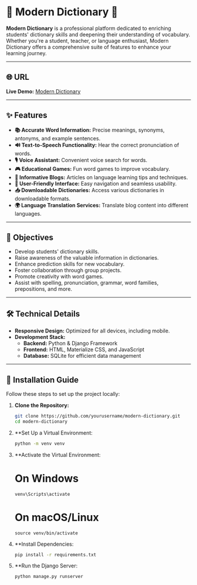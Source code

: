# 🌟 Modern Dictionary 🌟

**Modern Dictionary** is a professional platform dedicated to enriching students' dictionary skills and deepening their understanding of vocabulary. Whether you're a student, teacher, or language enthusiast, Modern Dictionary offers a comprehensive suite of features to enhance your learning journey.

---

## 🌐 URL
**Live Demo:** [Modern Dictionary](https://moderndictionary.vercel.app)

---

## ✨ Features
- **📚 Accurate Word Information:** Precise meanings, synonyms, antonyms, and example sentences.
- **🔊 Text-to-Speech Functionality:** Hear the correct pronunciation of words.
- **🎙️ Voice Assistant:** Convenient voice search for words.
- **🎮 Educational Games:** Fun word games to improve vocabulary.
- **📝 Informative Blogs:** Articles on language learning tips and techniques.
- **🎨 User-Friendly Interface:** Easy navigation and seamless usability.
- **📥 Downloadable Dictionaries:** Access various dictionaries in downloadable formats.
- **🌍 Language Translation Services:** Translate blog content into different languages.

---

## 🎯 Objectives
- Develop students' dictionary skills.
- Raise awareness of the valuable information in dictionaries.
- Enhance prediction skills for new vocabulary.
- Foster collaboration through group projects.
- Promote creativity with word games.
- Assist with spelling, pronunciation, grammar, word families, prepositions, and more.

---

## 🛠️ Technical Details
- **Responsive Design:** Optimized for all devices, including mobile.
- **Development Stack:**
  - **Backend:** Python & Django Framework
  - **Frontend:** HTML, Materialize CSS, and JavaScript
  - **Database:** SQLite for efficient data management

---

## 🚀 Installation Guide
Follow these steps to set up the project locally:

1. **Clone the Repository:**
   ```bash
   git clone https://github.com/yourusername/modern-dictionary.git
   cd modern-dictionary

2. **Set Up a Virtual Environment:
   ```bash
   python -m venv venv
   
3. **Activate the Virtual Environment:   
    # On Windows
       venv\Scripts\activate
    # On macOS/Linux
       source venv/bin/activate

4. **Install Dependencies:
   ```bash
   pip install -r requirements.txt
   
5. **Run the Django Server:
   ```bash
   python manage.py runserver
 
